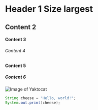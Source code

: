 # Header 1 Size largest
## Content 2 
#### Content 3

###### Content 4

#### Content 5

##### Content 6

![Image of Yaktocat](https://octodex.github.com/images/yaktocat.png)


``` java
String cheese = "Hello, world!";
System.out.print(cheese);
```
